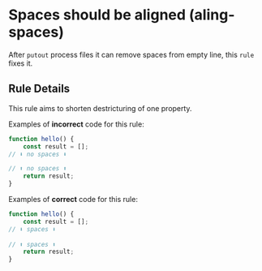 # Spaces should be aligned (aling-spaces)

After `putout` process files it can remove spaces from empty line, this `rule` fixes it.

## Rule Details

This rule aims to shorten destricturing of one property.

Examples of **incorrect** code for this rule:

```js
function hello() {
    const result = [];
// ⬇ no spaces ⬇

// ⬆ no spaces ⬆
    return result;
}
```

Examples of **correct** code for this rule:

```js
function hello() {
    const result = [];
// ⬇ spaces ⬇
    
// ⬆ spaces ⬆
    return result;
}
```
